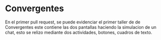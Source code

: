 # Convergentes 
En el primer pull request, se puede evidenciar el primer taller de de Convergentes
este contiene las dos pantallas haciendo la simulacion de un chat, esto se relizo mediante
dos actividades, botones, cuadros de texto.
